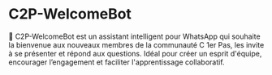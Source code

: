 # C2P-WelcomeBot
 🤖 C2P-WelcomeBot est un assistant intelligent pour WhatsApp qui souhaite la bienvenue aux nouveaux membres de la communauté C 1er Pas, les invite à se présenter et répond aux questions. Idéal pour créer un esprit d'équipe, encourager l’engagement et faciliter l'apprentissage collaboratif.
